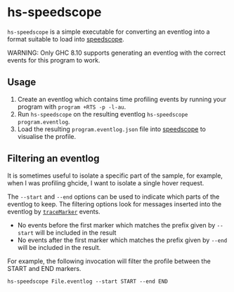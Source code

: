 # hs-speedscope

`hs-speedscope` is a simple executable for converting an eventlog into a format suitable to load into [speedscope](https://www.speedscope.app/).

WARNING: Only GHC 8.10 supports generating an eventlog with the correct events for this program to work.

## Usage

1. Create an eventlog which contains time profiling events by running your program with `program +RTS -p -l-au`.
2. Run `hs-speedscope` on the resulting eventlog `hs-speedscope program.eventlog`.
3. Load the resulting `program.eventlog.json` file into [speedscope](https://speedscope.app) to visualise the profile.

## Filtering an eventlog

It is sometimes useful to isolate a specific part of the sample, for example, when
I was profiling ghcide, I want to isolate a single hover request.

The `--start` and `--end` options can be used to indicate which parts of the
eventlog to keep. The filtering options look for messages inserted into the
eventlog by [`traceMarker`](https://hackage.haskell.org/package/base-4.12.0.0/docs/Debug-Trace.html#v:traceMarker) events.

* No events before the first marker which matches the prefix given by `--start`
will be included in the result
* No events after the first marker which matches the prefix given by `--end` will
be included in the result.

For example, the following invocation will filter the profile between the START and END markers.

```
hs-speedscope File.eventlog --start START --end END
```

